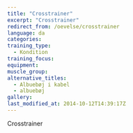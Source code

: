 ```yaml
---
title: "Crosstrainer"
excerpt: "Crosstrainer"
redirect_from: /oevelse/crosstrainer
language: da
categories:
training_type: 
  - Kondition
training_focus: 
equipment:
muscle_group:
alternative_titles:
  - Albuebøj i kabel
  - albuebøj
gallery:
last_modified_at: 2014-10-12T14:39:17Z
---
```


Crosstrainer
